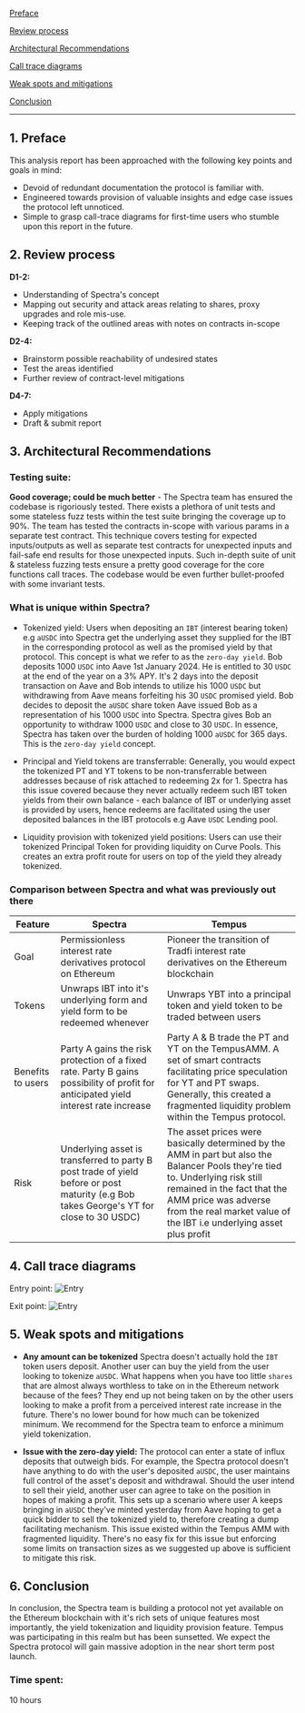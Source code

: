 [Preface](#1-preface)

[Review process](#2-review-process)

[Architectural Recommendations](#3-architectural-recommendations)

[Call trace diagrams](#4-call-trace-diagrams)

[Weak spots and mitigations](#5-weak-spots-and-mitigations)

[Conclusion](#6-conclusion)

***

## **1. Preface**
This analysis report has been approached with the following key points and goals in mind:

 - Devoid of redundant documentation the protocol is familiar with.
 - Engineered towards provision of valuable insights and edge case issues the protocol left unnoticed.
 - Simple to grasp call-trace diagrams for first-time users who stumble upon this report in the future.

 ## **2. Review process**
 
 **D1-2:**
 - Understanding of Spectra's concept
 - Mapping out security and attack areas relating to shares, proxy upgrades and role mis-use.
 - Keeping track of the outlined areas with notes on contracts in-scope

**D2-4:**
 - Brainstorm possible reachability of undesired states
 - Test the areas identified
 - Further review of contract-level mitigations

**D4-7:**
 - Apply mitigations
 - Draft & submit report


 ## **3. Architectural Recommendations**

 ### Testing suite:

 **Good coverage; could be much better** - The Spectra team has ensured the codebase is rigoriously tested. There exists a plethora of unit tests and some stateless fuzz tests within the test suite bringing the coverage up to 90%. The team has tested the contracts in-scope with various params in a separate test contract. This technique covers testing for expected inputs/outputs as well as separate test contracts for unexpected inputs and fail-safe end results for those unexpected inputs. Such in-depth suite of unit & stateless fuzzing tests ensure a pretty good coverage for the core functions call traces. The codebase would be even further bullet-proofed with some invariant tests.

 ### What is unique within Spectra?
 - Tokenized yield: Users when depositing an `IBT` (interest bearing token) e.g `aUSDC` into Spectra get the underlying asset they supplied for the IBT in the corresponding protocol as well as the promised yield by that protocol. This concept is what we refer to as the `zero-day yield`. Bob deposits 1000 `USDC` into Aave 1st January 2024. He is entitled to 30 `USDC` at the end of the year on a 3% APY. It's 2 days into the deposit transaction on Aave and Bob intends to utilize his 1000 `USDC` but withdrawing from Aave means forfeiting his 30 `USDC` promised yield. Bob decides to deposit the `aUSDC` share token Aave issued Bob as a representation of his 1000 `USDC` into Spectra. Spectra gives Bob an opportunity to withdraw 1000 `USDC` and close to 30 `USDC`. In essence, Spectra has taken over the burden of holding 1000 `aUSDC` for 365 days. This is the `zero-day yield` concept.

 - Principal and Yield tokens are transferrable: Generally, you would expect the tokenized PT and YT tokens to be non-transferrable between addresses because of risk attached to redeeming 2x for 1. Spectra has this issue covered because they never actually redeem such IBT token yields from their own balance - each balance of IBT or underlying asset is provided by users, hence redeems are facilitated using the user deposited balances in the IBT protocols e.g Aave `USDC` Lending pool.

 - Liquidity provision with tokenized yield positions: Users can use their tokenized Principal Token for providing liquidity on Curve Pools. This creates an extra profit route for users on top of the yield they already tokenized.

 ### Comparison between Spectra and what was previously out there
 
| Feature  | Spectra  | Tempus  |
|---|---|---|
| Goal  | Permissionless interest rate derivatives protocol on Ethereum | Pioneer the transition of Tradfi interest rate derivatives on the Ethereum blockchain |
| Tokens  | Unwraps IBT into it's underlying form and yield form to be redeemed whenever  | Unwraps YBT into a principal token and yield token to be traded between users   |
| Benefits to users  | Party A gains the risk protection of a fixed rate. Party B gains possibility of profit for anticipated yield interest rate increase  | Party A & B trade the PT and YT on the TempusAMM. A set of smart contracts facilitating price speculation for YT and PT swaps. Generally, this created a fragmented liquidity problem within the Tempus protocol.  |
| Risk  | Underlying asset is transferred to party B post trade of yield before or post maturity (e.g Bob takes George's YT for close to 30 USDC)  | The asset prices were basically determined by the AMM in part but also the Balancer Pools they're tied to. Underlying risk still remained in the fact that the AMM price was adverse from the real market value of the IBT i.e underlying asset plus profit  |


## **4. Call trace diagrams**
Entry point:
![Entry](https://rexjoseph.github.io/images/entry-point-spectra.png)

Exit point:
![Entry](https://rexjoseph.github.io/images/exit-point-spectra.png)


## **5. Weak spots and mitigations**
- **Any amount can be tokenized** Spectra doesn't actually hold the `IBT` token users deposit. Another user can buy the yield from the user looking to tokenize `aUSDC`. What happens when you have too little `shares` that are almost always worthless to take on in the Ethereum network because of the fees? They end up not being taken on by the other users looking to make a profit from a perceived interest rate increase in the future. There's no lower bound for how much can be tokenized minimum. We recommend for the Spectra team to enforce a minimum yield tokenization.

- **Issue with the zero-day yield:** The protocol can enter a state of influx deposits that outweigh bids. For example, the Spectra protocol doesn't have anything to do with the user's deposited `aUSDC`, the user maintains full control of the asset's deposit and withdrawal. Should the user intend to sell their yield, another user can agree to take on the position in hopes of making a profit. This sets up a scenario where user A keeps bringing in `aUSDC` they've minted yesterday from Aave hoping to get a quick bidder to sell the tokenized yield to, therefore creating a dump facilitating mechanism. This issue existed within the Tempus AMM with fragmented liquidity. There's no easy fix for this issue but enforcing some limits on transaction sizes as we suggested up above is sufficient to mitigate this risk.

## **6. Conclusion**
In conclusion, the Spectra team is building a protocol not yet available on the Ethereum blockchain with it's rich sets of unique features most importantly, the yield tokenization and liquidity provision feature. Tempus was participating in this realm but has been sunsetted. We expect the Spectra protocol will gain massive adoption in the near short term post launch.

### Time spent:
10 hours